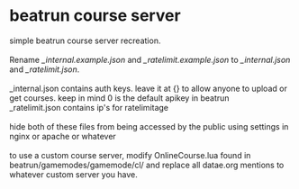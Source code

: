 # beatrun course server
simple beatrun course server recreation.<br><br>
Rename *_internal.example.json* and *_ratelimit.example.json* to *_internal.json* and *_ratelimit.json*.<br><br>
_internal.json contains auth keys. leave it at {} to allow anyone to upload or get courses. keep in mind 0 is the default apikey in beatrun <br>
_ratelimit.json contains ip's for ratelimitage <br><br>
hide both of these files from being accessed by the public using settings in nginx or apache or whatever <br><br>
to use a custom course server, modify OnlineCourse.lua found in beatrun/gamemodes/gamemode/cl/ and replace all datae.org mentions to whatever custom server you have.
